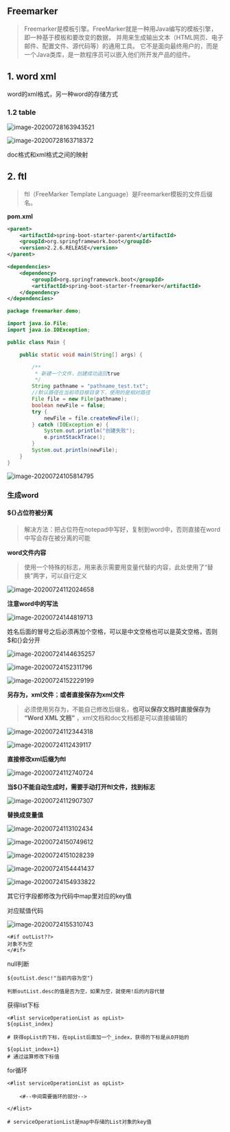 ## Freemarker



>Freemarker是模板引擎。FreeMarker就是一种用Java编写的模板引擎， 即一种基于模板和要改变的数据， 并用来生成输出文本（HTML网页、电子邮件、配置文件、源代码等）的通用工具。 它不是面向最终用户的，而是一个Java类库，是一款程序员可以嵌入他们所开发产品的组件。



## 1. word xml

word的xml格式，另一种word的存储方式

### 1.2 table

![image-20200728163943521](images/image-20200728163943521.png)

![image-20200728163718372](images/image-20200728163718372.png)

doc格式和xml格式之间的映射







## 2. ftl

>ftl（FreeMarker Template Language）是Freemarker模板的文件后缀名。



**pom.xml**

```xml
<parent>
    <artifactId>spring-boot-starter-parent</artifactId>
    <groupId>org.springframework.boot</groupId>
    <version>2.2.6.RELEASE</version>
</parent>

<dependencies>
    <dependency>
        <groupId>org.springframework.boot</groupId>
        <artifactId>spring-boot-starter-freemarker</artifactId>
    </dependency>
</dependencies>
```



```java
package freemarker.demo;

import java.io.File;
import java.io.IOException;

public class Main {

    public static void main(String[] args) {

        /**
         * 新建一个文件，创建成功返回true
         */
        String pathname = "pathname_test.txt";
        //默认路径在当前项目根目录下，使用的是相对路径
        File file = new File(pathname);
        boolean newFile = false;
        try {
            newFile = file.createNewFile();
        } catch (IOException e) {
            System.out.println("创建失败");
            e.printStackTrace();
        }
        System.out.println(newFile);
    }
}

```

![image-20200724105814795](images/image-20200724105814795.png)



### 生成word



#### ${}占位符被分离

> 解决方法：把占位符在notepad中写好，复制到word中，否则直接在word中写会存在被分离的可能

**word文件内容**

> 使用一个特殊的标志，用来表示需要用变量代替的内容，此处使用了“替换”两字，可以自行定义

![image-20200724112024658](images/image-20200724112024658.png)



**注意word中的写法**

![image-20200724144819713](images/image-20200724144819713.png)

姓名后面的冒号之后必须再加个空格，可以是中文空格也可以是英文空格，否则$和{}会分开



![image-20200724144635257](images/image-20200724144635257.png)





![image-20200724152311796](images/image-20200724152311796.png)



![image-20200724152229199](images/image-20200724152229199.png)



**另存为，xml文件**；**或者直接保存为xml文件**

> 必须使用另存为，不能自己修改后缀名，**也可以保存文档时直接保存为 “Word XML 文档”** ，xml文档和doc文档都是可以直接编辑的

![image-20200724112344318](images/image-20200724112344318.png)



![image-20200724112439117](images/image-20200724112439117.png)

**直接修改xml后缀为ftl**

![image-20200724112740724](images/image-20200724112740724.png)



**当${}不能自动生成时，需要手动打开ftl文件，找到标志**

![image-20200724112907307](images/image-20200724112907307.png)



**替换成变量值**

![image-20200724113102434](images/image-20200724113102434.png)



![image-20200724150749612](images/image-20200724150749612.png)



![image-20200724151028239](images/image-20200724151028239.png)



![image-20200724154441437](images/image-20200724154441437.png)

![image-20200724154933822](images/image-20200724154933822.png)

其它行字段都修改为代码中map里对应的key值

对应赋值代码

![image-20200724155310743](images/image-20200724155310743.png)





```shell
<#if outList??>
对象不为空
</#if>
```



null判断

```shell
${outList.desc!"当前内容为空"}

判断outList.desc的值是否为空，如果为空，就使用!后的内容代替
```

获得list下标

```shell
<#list serviceOperationList as opList>
${opList_index}

# 获得opList的下标，在opList后面加一个_index，获得的下标是从0开始的

${opList_index+1}
# 通过运算修改下标值
```

for循环

```shell
<#list serviceOperationList as opList>
	
	<#--中间需要循环的部分-->

</#list>

# serviceOperationList是map中存储的List对象的key值
```


